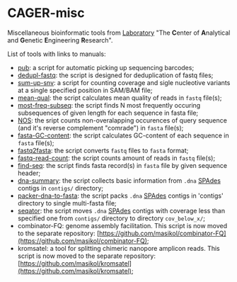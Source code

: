 # CAGER-misc

Miscellaneous bioinformatic tools from [Laboratory](http://mbio.bas-net.by/cager/en/) "The **C**enter of **A**nalytical and **G**enetic **E**ngineering **R**esearch".

List of tools with links to manuals:
- [pub](https://www.github.com/masikol/cager-misc/wiki/pub): a script for automatic picking up sequencing barcodes;
- [dedupl-fastq](https://www.github.com/masikol/cager-misc/wiki/dedupl-fastq): the script is designed for deduplication of fastq files;
- [sum-up-snv](https://www.github.com/masikol/cager-misc/wiki/sum-up-snv): a script for counting coverage and sigle nucleotive variants at a single specified position in SAM/BAM file;
- [mean-qual](https://www.github.com/masikol/cager-misc/wiki/mean-qual): the script calculates mean quality of reads in `fastq` file(s);
- [most-freq-subseq](https://www.github.com/masikol/cager-misc/wiki/most-freq-subseq): the script finds N most frequently occuring subsequences of given length for each sequence in fasta file;
- [NOS](https://www.github.com/masikol/cager-misc/wiki/NOS): the sript counts non-overalapping occurences of query sequence (and it's reverse complement "comrade") in `fasta` file(s);
- [fasta-GC-content](https://www.github.com/masikol/cager-misc/wiki/fasta-GC-content): the script calculates GC-content of each sequence in `fasta` file(s);
- [fastq2fasta](https://www.github.com/masikol/cager-misc/wiki/fastq2fasta): the script converts `fastq` files to `fasta` format;
- [fastq-read-count](https://www.github.com/masikol/cager-misc/wiki/fastq-read-count): the script counts amount of reads in `fastq` file(s);
- [find-seq](https://www.github.com/masikol/cager-misc/wiki/find-seq): the script finds fasta record(s) in `fasta` file by given sequence header;
- [dna-summary](https://www.github.com/masikol/cager-misc/wiki/dna-summary): the script collects basic information from `.dna` [SPAdes](http://cab.spbu.ru/software/spades/) contigs in `contigs/` directory;
- [packer-dna-to-fasta](https://www.github.com/masikol/cager-misc/wiki/packer-dna-to-fasta): the script packs `.dna` [SPAdes](http://cab.spbu.ru/software/spades/) contigs in 'contigs' directory to single multi-fasta file;
- [seqator](https://www.github.com/masikol/cager-misc/wiki/seqator): the script moves `.dna` [SPAdes](http://cab.spbu.ru/software/spades/) contigs with coverage less than specified one from `contigs/` directory to directory `cov_below_x/`;
- combinator-FQ: genome assembly facilitation. This script is now moved to the separate repository: [https://github.com/masikol/combinator-FQ](https://github.com/masikol/combinator-FQ);
- kromsatel: a tool for splitting chimeric nanopore amplicon reads. This script is now moved to the separate repository: [https://github.com/masikol/kromsatel](https://github.com/masikol/kromsatel);